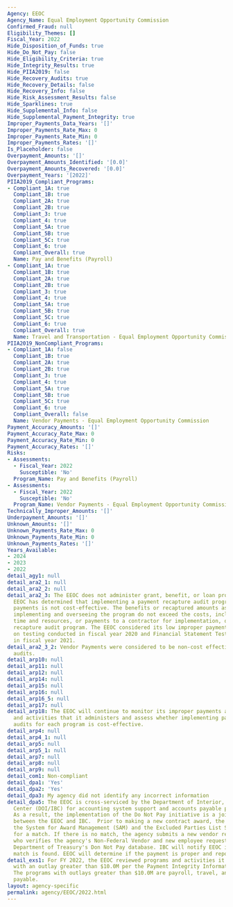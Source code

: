 ```yaml
---
Agency: EEOC
Agency_Name: Equal Employment Opportunity Commission
Confirmed_Fraud: null
Eligibility_Themes: []
Fiscal_Year: 2022
Hide_Disposition_of_Funds: true
Hide_Do_Not_Pay: false
Hide_Eligibility_Criteria: true
Hide_Integrity_Results: true
Hide_PIIA2019: false
Hide_Recovery_Audits: true
Hide_Recovery_Details: false
Hide_Recovery_Info: false
Hide_Risk_Assessment_Results: false
Hide_Sparklines: true
Hide_Supplemental_Info: false
Hide_Supplemental_Payment_Integrity: true
Improper_Payments_Data_Years: '[]'
Improper_Payments_Rate_Max: 0
Improper_Payments_Rate_Min: 0
Improper_Payments_Rates: '[]'
Is_Placeholder: false
Overpayment_Amounts: '[]'
Overpayment_Amounts_Identified: '[0.0]'
Overpayment_Amounts_Recovered: '[0.0]'
Overpayment_Years: '[2022]'
PIIA2019_Compliant_Programs:
- Compliant_1A: true
  Compliant_1B: true
  Compliant_2A: true
  Compliant_2B: true
  Compliant_3: true
  Compliant_4: true
  Compliant_5A: true
  Compliant_5B: true
  Compliant_5C: true
  Compliant_6: true
  Compliant_Overall: true
  Name: Pay and Benefits (Payroll)
- Compliant_1A: true
  Compliant_1B: true
  Compliant_2A: true
  Compliant_2B: true
  Compliant_3: true
  Compliant_4: true
  Compliant_5A: true
  Compliant_5B: true
  Compliant_5C: true
  Compliant_6: true
  Compliant_Overall: true
  Name: Travel and Transportation - Equal Employment Opportunity Commission
PIIA2019_NonCompliant_Programs:
- Compliant_1A: false
  Compliant_1B: true
  Compliant_2A: true
  Compliant_2B: true
  Compliant_3: true
  Compliant_4: true
  Compliant_5A: true
  Compliant_5B: true
  Compliant_5C: true
  Compliant_6: true
  Compliant_Overall: false
  Name: Vendor Payments - Equal Employment Opportunity Commission
Payment_Accuracy_Amounts: '[]'
Payment_Accuracy_Rate_Max: 0
Payment_Accuracy_Rate_Min: 0
Payment_Accuracy_Rates: '[]'
Risks:
- Assessments:
  - Fiscal_Year: 2022
    Susceptible: 'No'
  Program_Name: Pay and Benefits (Payroll)
- Assessments:
  - Fiscal_Year: 2022
    Susceptible: 'No'
  Program_Name: Vendor Payments - Equal Employment Opportunity Commission
Technically_Improper_Amounts: '[]'
Underpayment_Amounts: '[]'
Unknown_Amounts: '[]'
Unknown_Payments_Rate_Max: 0
Unknown_Payments_Rate_Min: 0
Unknown_Payments_Rates: '[]'
Years_Available:
- 2024
- 2023
- 2022
detail_agy1: null
detail_ara2_1: null
detail_ara2_2: null
detail_ara2_3: The EEOC does not administer grant, benefit, or loan programs. The
  EEOC has determined that implementing a payment recapture audit program for vendor
  payments is not cost-effective. The benefits or recaptured amounts associated with
  implementing and overseeing the program do not exceed the costs, including staff
  time and resources, or payments to a contractor for implementation, of a payment
  recapture audit program. The EEOC considered its low improper payment rate based
  on testing conducted in fiscal year 2020 and Financial Statement Testing conducted
  in fiscal year 2021.
detail_ara2_3_2: Vendor Payments were considered to be non-cost effective for recovery
  audits.
detail_arp10: null
detail_arp11: null
detail_arp12: null
detail_arp14: null
detail_arp15: null
detail_arp16: null
detail_arp16_5: null
detail_arp17: null
detail_arp18: The EEOC will continue to monitor its improper payments across all programs
  and activities that it administers and assess whether implementing payment recapture
  audits for each program is cost-effective.
detail_arp4: null
detail_arp4_1: null
detail_arp5: null
detail_arp5_1: null
detail_arp7: null
detail_arp8: null
detail_arp9: null
detail_com1: Non-compliant
detail_dpa1: 'Yes'
detail_dpa2: 'Yes'
detail_dpa3: My agency did not identify any incorrect information
detail_dpa5: The EEOC is cross-serviced by the Department of Interior, Interior Business
  Center (DOI/IBC) for accounting system support and accounts payable processing.
  As a result, the implementation of the Do Not Pay initiative is a joint responsibility
  between the EEOC and IBC.  Prior to making a new contract award, the EEOC checks
  the System for Award Management (SAM) and the Excluded Parties List System (EPLS)
  for a match. If there is no match, the agency submits a new vendor request to IBC
  who verifies the agency's Non-Federal Vendor and new employee request against the
  Department of Treasury's Don Not Pay database. IBC will notify EEOC if a positive
  match is found. EEOC will determine if the payment is proper and report the result.
detail_exs1: For FY 2022, the EEOC reviewed programs and activities it administers
  with an outlay greater than $10.0M per the Payment Integrity Information Act requirements.
  The programs with outlays greater than $10.0M are payroll, travel, and accounts
  payable.
layout: agency-specific
permalink: agency/EEOC/2022.html
---
```

